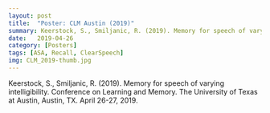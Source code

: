 ```yaml
---
layout: post
title:  "Poster: CLM Austin (2019)"
summary: Keerstock, S., Smiljanic, R. (2019). Memory for speech of varying intelligibility. Conference on Learning and Memory. The University of Texas at Austin, Austin, TX. April 26-27, 2019.
date:   2019-04-26
category: [Posters]
tags: [ASA, Recall, ClearSpeech]
img: CLM_2019-thumb.jpg
---
```


Keerstock, S., Smiljanic, R. (2019). Memory for speech of varying intelligibility. Conference on Learning and Memory. The University of Texas at Austin, Austin, TX. April 26-27, 2019.
<object data="https://skrstck.github.io/files/CLM_2019.pdf" width="1000" height="1000" type='application/pdf'/> </object>

